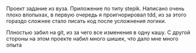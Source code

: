 Проект задание из вуза. Приложение по типу stepik. Написано очень плохо впопыхах, в первую очередь я проигнорировал tdd, из за этого гораздо сложнее стало писать код после усложнения логики. 

Плностью забил на git, из за чего все изменения в одну кашу. С другой стороны на этом проекте набил много шишек, что дало мне много опыта
